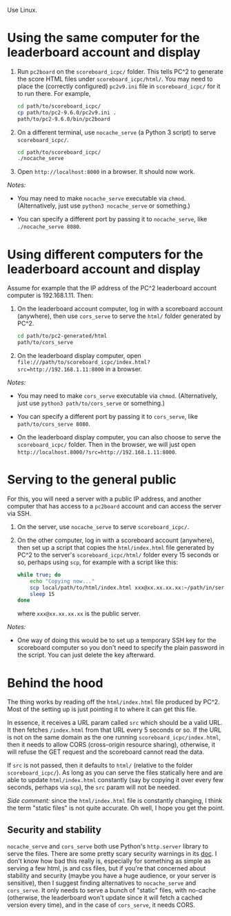 Use Linux.


# Using the same computer for the leaderboard account and display

1. Run `pc2board` on the `scoreboard_icpc/` folder. This tells PC^2 to generate the score HTML files under `scoreboard_icpc/html/`. You may need to place the (correctly configured) `pc2v9.ini` file in `scoreboard_icpc/` for it to run there. For example,
    
    ```bash
    cd path/to/scoreboard_icpc/
    cp path/to/pc2-9.6.0/pc2v9.ini .
    path/to/pc2-9.6.0/bin/pc2board
    ```

2. On a different terminal, use `nocache_serve` (a Python 3 script) to serve `scoreboard_icpc/`.  

    ```bash
    cd path/to/scoreboard_icpc/
    ./nocache_serve
    ```

3. Open `http://localhost:8000` in a browser. It should now work.

*Notes:*

- You may need to make `nocache_serve` executable via `chmod`. (Alternatively, just use `python3 nocache_serve` or something.)

- You can specify a different port by passing it to `nocache_serve`, like `./nocache_serve 8080`.  


# Using different computers for the leaderboard account and display

Assume for example that the IP address of the PC^2 leaderboard account computer is 192.168.1.11. Then:

1. On the leaderboard account computer, log in with a scoreboard account (anywhere), then use `cors_serve` to serve the `html/` folder generated by PC^2.

    ```bash
    cd path/to/pc2-generated/html
    path/to/cors_serve
    ```

2. On the leaderboard display computer, open `file:///path/to/scoreboard_icpc/index.html?src=http://192.168.1.11:8000` in a browser.

*Notes:*

- You may need to make `cors_serve` executable via `chmod`. (Alternatively, just use `python3 path/to/cors_serve` or something.)

- You can specify a different port by passing it to `cors_serve`, like `path/to/cors_serve 8080`.  

- On the leaderboard display computer, you can also choose to serve the `scoreboard_icpc/` folder. Then in the browser, we will just open `http://localhost.8000/?src=http://192.168.1.11:8000`.  


# Serving to the general public

For this, you will need a server with a public IP address, and another computer that has access to a `pc2board` account and can access the server via SSH.  

1. On the server, use `nocache_serve` to serve `scoreboard_icpc/`.  

2. On the other computer, log in with a scoreboard account (anywhere), then set up a script that copies the `html/index.html` file generated by PC^2 to the server's `scoreboard_icpc/html/` folder every 15 seconds or so, perhaps using `scp`, for example with a script like this:

    ```bash
    while true; do
        echo "Copying now..."
        scp local/path/to/html/index.html xxx@xx.xx.xx.xx:~/path/in/server/to/scoreboard_icpc/html/
        sleep 15
    done
    ```

    where `xxx@xx.xx.xx.xx` is the public server.


*Notes:*  

- One way of doing this would be to set up a temporary SSH key for the scoreboard computer so you don't need to specify the plain password in the script. You can just delete the key afterward.


# Behind the hood

The thing works by reading off the `html/index.html` file produced by PC^2. Most of the setting up is just pointing it to where it can get this file.

In essence, it receives a URL param called `src` which should be a valid URL. It then fetches `/index.html` from that URL every 5 seconds or so. If the URL is not on the same domain as the one running `scoreboard_icpc/index.html`, then it needs to allow CORS (cross-origin resource sharing), otherwise, it will refuse the GET request and the scoreboard cannot read the data.

If `src` is not passed, then it defaults to `html/` (relative to the folder `scoreboard_icpc/`). As long as you can serve the files statically here and are able to update `html/index.html` constantly (say by copying it over every few seconds, perhaps via `scp`), the `src` param will not be needed.  

*Side comment:* since the `html/index.html` file is constantly changing, I think the term "static files" is not quite accurate. Oh well, I hope you get the point.


## Security and stability  

`nocache_serve` and `cors_serve` both use Python's `http.server` library to serve the files. There are some pretty scary security warnings in its [doc](https://docs.python.org/3/library/http.server.html). I don't know how bad this really is, especially for something as simple as serving a few html, js and css files, but if you're that concerned about stability and security (maybe you have a huge audience, or your server is sensitive), then I suggest finding alternatives to `nocache_serve` and `cors_serve`. It only needs to serve a bunch of "static" files, with no-cache (otherwise, the leaderboard won't update since it will fetch a cached version every time), and in the case of `cors_serve`, it needs CORS.
